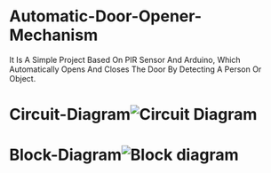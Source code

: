 # Automatic-Door-Opener-Mechanism
It Is A Simple Project Based On PIR Sensor And Arduino, Which Automatically Opens And Closes The Door By Detecting A Person Or Object.
# Circuit-Diagram![Circuit Diagram](https://github.com/SayanChatterjee49/Automatic-Door-Opener-Mechanism/assets/98870920/9bd26381-e6c4-41c0-bd2d-4ea94531d1f5)
# Block-Diagram![Block diagram](https://github.com/SayanChatterjee49/Automatic-Door-Opener-Mechanism/assets/98870920/49fc1331-72ee-41df-954c-a290598b6e35)
